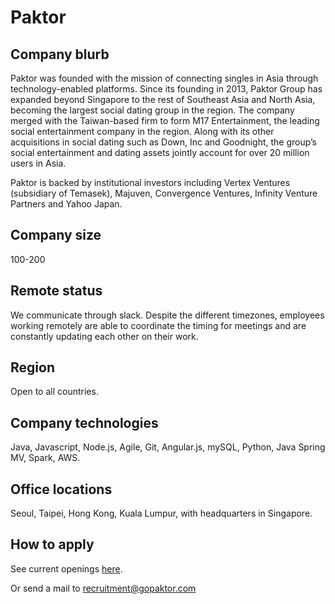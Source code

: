 # Paktor

## Company blurb

Paktor was founded with the mission of connecting singles in Asia through technology-enabled platforms. Since its founding in 2013, Paktor Group has expanded beyond Singapore to the rest of Southeast Asia and North Asia, becoming the largest social dating group in the region. The company merged with the Taiwan-based firm to form M17 Entertainment, the leading social entertainment company in the region. Along with its other acquisitions in social dating such as Down, Inc and Goodnight, the group’s social entertainment and dating assets jointly account for over 20 million users in Asia.

Paktor is backed by institutional investors including Vertex Ventures (subsidiary of Temasek), Majuven, Convergence Ventures, Infinity Venture Partners and Yahoo Japan.

## Company size

100-200

## Remote status

We communicate through slack. Despite the different timezones, employees working remotely are able to coordinate the timing for meetings and are constantly updating each other on their work.

## Region

Open to all countries.

## Company technologies

Java, Javascript, Node.js, Agile, Git, Angular.js, mySQL, Python, Java Spring MV, Spark, AWS.

## Office locations

Seoul, Taipei, Hong Kong, Kuala Lumpur, with headquarters in Singapore.

## How to apply

See current openings [here](http://gopaktor.com/#/career).

Or send a mail to [recruitment@gopaktor.com](recruitment@gopaktor.com)

